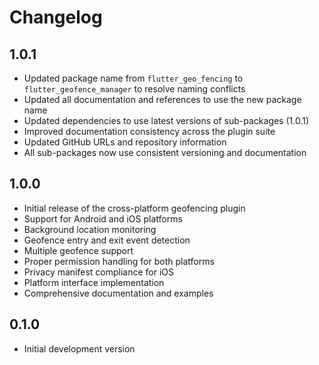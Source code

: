 # Changelog

## 1.0.1

* Updated package name from `flutter_geo_fencing` to `flutter_geofence_manager` to resolve naming conflicts
* Updated all documentation and references to use the new package name
* Updated dependencies to use latest versions of sub-packages (1.0.1)
* Improved documentation consistency across the plugin suite
* Updated GitHub URLs and repository information
* All sub-packages now use consistent versioning and documentation

## 1.0.0

* Initial release of the cross-platform geofencing plugin
* Support for Android and iOS platforms
* Background location monitoring
* Geofence entry and exit event detection
* Multiple geofence support
* Proper permission handling for both platforms
* Privacy manifest compliance for iOS
* Platform interface implementation
* Comprehensive documentation and examples

## 0.1.0

* Initial development version 